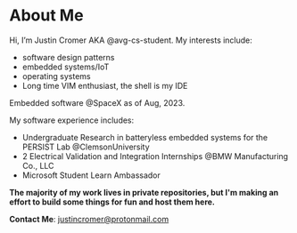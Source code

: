 # About Me

Hi, 
I’m Justin Cromer AKA @avg-cs-student. My interests include:
- software design patterns
- embedded systems/IoT
- operating systems
- Long time VIM enthusiast, the shell is my IDE

Embedded software @SpaceX as of Aug, 2023. 

My software experience includes:
- Undergraduate Research in batteryless embedded systems for the PERSIST Lab @ClemsonUniversity
- 2 Electrical Validation and Integration Internships @BMW Manufacturing Co., LLC
- Microsoft Student Learn Ambassador


__The majority of my work lives in private repositories, but I'm making an effort to build some things
for fun and host them here.__


__Contact Me__: justincromer@protonmail.com
